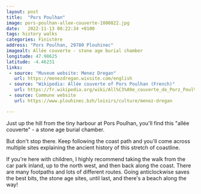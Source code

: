 ```yaml
---
layout: post
title:  "Pors Poulhan"
image: pors-poulhan-allee-couverte-1000822.jpg
date:   2022-11-13 08:22:34 +0100
tags: history walks
categories: Finistère
address: "Pors Poulhan, 29780 Plouhinec"
imagealt: Allée couverte - stone age burial chamber
longitude: 47.98625
latitude: -4.46231
links:
 - source: "Museum website: Menez Dregan"
   url: https://menezdregan.wixsite.com/english
 - source: "Wikipedia: Allée couverte of Pors Poulhan (French)"
   url: https://fr.wikipedia.org/wiki/All%C3%A9e_couverte_de_Porz_Poul%27han
 - source: Commune website
   url: https://www.plouhinec.bzh/loisirs/culture/menez-dregan

---
```

Just up the hill from the tiny harbour at Pors Poulhan, you'll find this "allée couverte" - a stone age burial chamber.

But don't stop there. Keep following the coast path and you'll come across multiple sites explaining the ancient history of this stretch of coastline.

If you're here with children, I highly recommend taking the walk from the car park inland, up to the north west, and then back along the coast. There are many footpaths and lots of different routes. Going anticlockwise saves the best bits, the stone age sites, until last, and there's a beach along the way!
